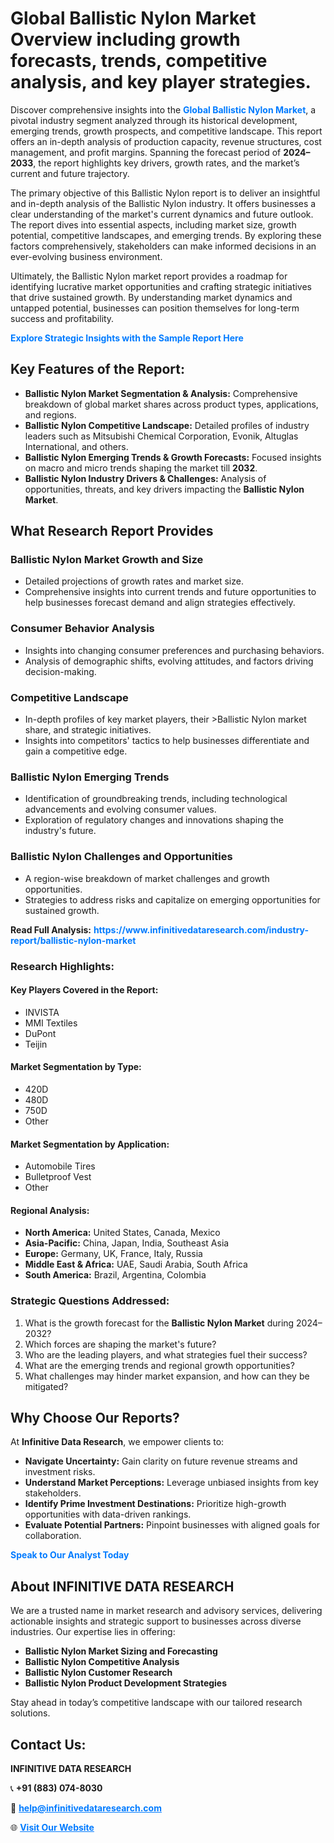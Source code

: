 <h1>Global Ballistic Nylon Market Overview including growth forecasts, trends, competitive analysis, and key player strategies.</h1>
<p>
Discover comprehensive insights into the 
<a href="https://www.infinitivedataresearch.com/industry-report/ballistic-nylon-market" rel="dofollow" style="color: #007BFF; text-decoration: none;"><strong>Global Ballistic Nylon Market</strong></a>, a pivotal industry segment analyzed through its historical development, emerging trends, growth prospects, and competitive landscape. This report offers an in-depth analysis of production capacity, revenue structures, cost management, and profit margins. Spanning the forecast period of <strong>2024–2033</strong>, the report highlights key drivers, growth rates, and the market’s current and future trajectory.
</p>
<p>
The primary objective of this Ballistic Nylon report is to deliver an insightful and in-depth analysis of the Ballistic Nylon industry. It offers businesses a clear understanding of the market's current dynamics and future outlook. The report dives into essential aspects, including market size, growth potential, competitive landscapes, and emerging trends. By exploring these factors comprehensively, stakeholders can make informed decisions in an ever-evolving business environment.
</p>
<p>
Ultimately, the Ballistic Nylon market report provides a roadmap for identifying lucrative market opportunities and crafting strategic initiatives that drive sustained growth. By understanding market dynamics and untapped potential, businesses can position themselves for long-term success and profitability.
</p>
<p>
<a href="https://www.infinitivedataresearch.com/request-sample/reportId=106061" style="color: #007BFF; text-decoration: none;"><strong>Explore Strategic Insights with the Sample Report Here</strong></a>
</p>

<h2>Key Features of the Report:</h2>
<ul>
<li><strong>Ballistic Nylon Market Segmentation & Analysis:</strong> Comprehensive breakdown of global market shares across product types, applications, and regions.</li>
<li><strong>Ballistic Nylon Competitive Landscape:</strong> Detailed profiles of industry leaders such as Mitsubishi Chemical Corporation, Evonik, Altuglas International, and others.</li>
<li><strong>Ballistic Nylon Emerging Trends & Growth Forecasts:</strong> Focused insights on macro and micro trends shaping the market till <strong>2032</strong>.</li>
<li><strong>Ballistic Nylon Industry Drivers & Challenges:</strong> Analysis of opportunities, threats, and key drivers impacting the <strong>Ballistic Nylon Market</strong>.</li>
</ul>

<h2>What Research Report Provides</h2>
<h3>Ballistic Nylon Market Growth and Size</h3>
<ul>
<li>Detailed projections of growth rates and market size.</li>
<li>Comprehensive insights into current trends and future opportunities to help businesses forecast demand and align strategies effectively.</li>
</ul>

<h3>Consumer Behavior Analysis</h3>
<ul>
<li>Insights into changing consumer preferences and purchasing behaviors.</li>
<li>Analysis of demographic shifts, evolving attitudes, and factors driving decision-making.</li>
</ul>

<h3>Competitive Landscape</h3>
<ul>
<li>In-depth profiles of key market players, their >Ballistic Nylon market share, and strategic initiatives.</li>
<li>Insights into competitors' tactics to help businesses differentiate and gain a competitive edge.</li>
</ul>

<h3>Ballistic Nylon Emerging Trends</h3>
<ul>
<li>Identification of groundbreaking trends, including technological advancements and evolving consumer values.</li>
<li>Exploration of regulatory changes and innovations shaping the industry's future.</li>
</ul>

<h3>Ballistic Nylon Challenges and Opportunities</h3>
<ul>
<li>A region-wise breakdown of market challenges and growth opportunities.</li>
<li>Strategies to address risks and capitalize on emerging opportunities for sustained growth.</li>
</ul>
<p><strong>Read Full Analysis:</strong> <a href="https://www.infinitivedataresearch.com/industry-report/ballistic-nylon-market" rel="dofollow" style="color: #007BFF; text-decoration: none;"><strong>https://www.infinitivedataresearch.com/industry-report/ballistic-nylon-market</strong></a></p>
<h3>Research Highlights:</h3>
<h4>Key Players Covered in the Report:</h4>
<ul><li>INVISTA</li><li>MMI Textiles</li><li>DuPont</li><li>Teijin</li></ul>
<h4>Market Segmentation by Type:</h4>
<ul><li>420D</li><li>480D</li><li>750D</li><li>Other</li></ul>
<h4>Market Segmentation by Application:</h4>
<ul><li>Automobile Tires</li><li>Bulletproof Vest</li><li>Other</li></ul>

<h4>Regional Analysis:</h4>
<ul>
<li><strong>North America:</strong> United States, Canada, Mexico</li>
<li><strong>Asia-Pacific:</strong> China, Japan, India, Southeast Asia</li>
<li><strong>Europe:</strong> Germany, UK, France, Italy, Russia</li>
<li><strong>Middle East & Africa:</strong> UAE, Saudi Arabia, South Africa</li>
<li><strong>South America:</strong> Brazil, Argentina, Colombia</li>
</ul>

<h3>Strategic Questions Addressed:</h3>
<ol>
<li>What is the growth forecast for the <strong>Ballistic Nylon Market</strong> during 2024–2032?</li>
<li>Which forces are shaping the market's future?</li>
<li>Who are the leading players, and what strategies fuel their success?</li>
<li>What are the emerging trends and regional growth opportunities?</li>
<li>What challenges may hinder market expansion, and how can they be mitigated?</li>
</ol>

<h2>Why Choose Our Reports?</h2>
<p>At <strong>Infinitive Data Research</strong>, we empower clients to:</p>
<ul>
<li><strong>Navigate Uncertainty:</strong> Gain clarity on future revenue streams and investment risks.</li>
<li><strong>Understand Market Perceptions:</strong> Leverage unbiased insights from key stakeholders.</li>
<li><strong>Identify Prime Investment Destinations:</strong> Prioritize high-growth opportunities with data-driven rankings.</li>
<li><strong>Evaluate Potential Partners:</strong> Pinpoint businesses with aligned goals for collaboration.</li>
</ul>
<p><a href="https://www.infinitivedataresearch.com/industry-report/ballistic-nylon-market" rel="dofollow" style="color: #007BFF; text-decoration: none;"><strong>Speak to Our Analyst Today</strong></a></p>

<h2>About INFINITIVE DATA RESEARCH</h2>
<p>We are a trusted name in market research and advisory services, delivering actionable insights and strategic support to businesses across diverse industries. Our expertise lies in offering:</p>
<ul>
<li><strong>Ballistic Nylon Market Sizing and Forecasting</strong></li>
<li><strong>Ballistic Nylon Competitive Analysis</strong></li>
<li><strong>Ballistic Nylon Customer Research</strong></li>
<li><strong>Ballistic Nylon Product Development Strategies</strong></li>
</ul>
<p>Stay ahead in today’s competitive landscape with our tailored research solutions.</p>

<h2>Contact Us:</h2>
<p><strong>INFINITIVE DATA RESEARCH</strong></p>
<p>📞 <strong>+91 (883) 074-8030</strong></p>
<p>📧 <strong><a href="mailto:help@infinitivedataresearch.com" style="color: #007BFF;">help@infinitivedataresearch.com</a></strong></p>
<p>🌐 <strong><a href="https://www.infinitivedataresearch.com" rel="dofollow" style="color: #007BFF;">Visit Our Website</a></strong></p>